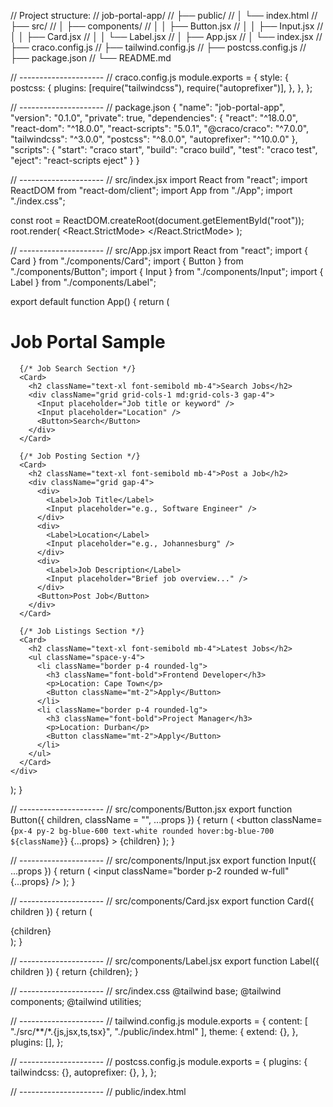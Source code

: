 // Project structure:
// job-portal-app/
// ├── public/
// │   └── index.html
// ├── src/
// │   ├── components/
// │   │   ├── Button.jsx
// │   │   ├── Input.jsx
// │   │   ├── Card.jsx
// │   │   └── Label.jsx
// │   ├── App.jsx
// │   └── index.jsx
// ├── craco.config.js
// ├── tailwind.config.js
// ├── postcss.config.js
// ├── package.json
// └── README.md

// ---------------------
// craco.config.js
module.exports = {
  style: {
    postcss: {
      plugins: [require("tailwindcss"), require("autoprefixer")],
    },
  },
};

// ---------------------
// package.json
{
  "name": "job-portal-app",
  "version": "0.1.0",
  "private": true,
  "dependencies": {
    "react": "^18.0.0",
    "react-dom": "^18.0.0",
    "react-scripts": "5.0.1",
    "@craco/craco": "^7.0.0",
    "tailwindcss": "^3.0.0",
    "postcss": "^8.0.0",
    "autoprefixer": "^10.0.0"
  },
  "scripts": {
    "start": "craco start",
    "build": "craco build",
    "test": "craco test",
    "eject": "react-scripts eject"
  }
}

// ---------------------
// src/index.jsx
import React from "react";
import ReactDOM from "react-dom/client";
import App from "./App";
import "./index.css";

const root = ReactDOM.createRoot(document.getElementById("root"));
root.render(
  <React.StrictMode>
    <App />
  </React.StrictMode>
);

// ---------------------
// src/App.jsx
import React from "react";
import { Card } from "./components/Card";
import { Button } from "./components/Button";
import { Input } from "./components/Input";
import { Label } from "./components/Label";

export default function App() {
  return (
    <div className="p-6 max-w-4xl mx-auto">
      <h1 className="text-3xl font-bold mb-6">Job Portal Sample</h1>

      {/* Job Search Section */}
      <Card>
        <h2 className="text-xl font-semibold mb-4">Search Jobs</h2>
        <div className="grid grid-cols-1 md:grid-cols-3 gap-4">
          <Input placeholder="Job title or keyword" />
          <Input placeholder="Location" />
          <Button>Search</Button>
        </div>
      </Card>

      {/* Job Posting Section */}
      <Card>
        <h2 className="text-xl font-semibold mb-4">Post a Job</h2>
        <div className="grid gap-4">
          <div>
            <Label>Job Title</Label>
            <Input placeholder="e.g., Software Engineer" />
          </div>
          <div>
            <Label>Location</Label>
            <Input placeholder="e.g., Johannesburg" />
          </div>
          <div>
            <Label>Job Description</Label>
            <Input placeholder="Brief job overview..." />
          </div>
          <Button>Post Job</Button>
        </div>
      </Card>

      {/* Job Listings Section */}
      <Card>
        <h2 className="text-xl font-semibold mb-4">Latest Jobs</h2>
        <ul className="space-y-4">
          <li className="border p-4 rounded-lg">
            <h3 className="font-bold">Frontend Developer</h3>
            <p>Location: Cape Town</p>
            <Button className="mt-2">Apply</Button>
          </li>
          <li className="border p-4 rounded-lg">
            <h3 className="font-bold">Project Manager</h3>
            <p>Location: Durban</p>
            <Button className="mt-2">Apply</Button>
          </li>
        </ul>
      </Card>
    </div>
  );
}

// ---------------------
// src/components/Button.jsx
export function Button({ children, className = "", ...props }) {
  return (
    <button
      className={`px-4 py-2 bg-blue-600 text-white rounded hover:bg-blue-700 ${className}`}
      {...props}
    >
      {children}
    </button>
  );
}

// ---------------------
// src/components/Input.jsx
export function Input({ ...props }) {
  return (
    <input
      className="border p-2 rounded w-full"
      {...props}
    />
  );
}

// ---------------------
// src/components/Card.jsx
export function Card({ children }) {
  return (
    <div className="border rounded-xl shadow p-6 mb-6 bg-white">
      {children}
    </div>
  );
}

// ---------------------
// src/components/Label.jsx
export function Label({ children }) {
  return <label className="block font-semibold mb-1">{children}</label>;
}

// ---------------------
// src/index.css
@tailwind base;
@tailwind components;
@tailwind utilities;

// ---------------------
// tailwind.config.js
module.exports = {
  content: [
    "./src/**/*.{js,jsx,ts,tsx}",
    "./public/index.html"
  ],
  theme: {
    extend: {},
  },
  plugins: [],
};

// ---------------------
// postcss.config.js
module.exports = {
  plugins: {
    tailwindcss: {},
    autoprefixer: {},
  },
};

// ---------------------
// public/index.html
<!DOCTYPE html>
<html lang="en">
  <head>
    <meta charset="UTF-8" />
    <meta name="viewport" content="width=device-width, initial-scale=1.0" />
    <title>Job Portal App</title>
  </head>
  <body class="bg-gray-50">
    <div id="root"></div>
  </body>
</html>
